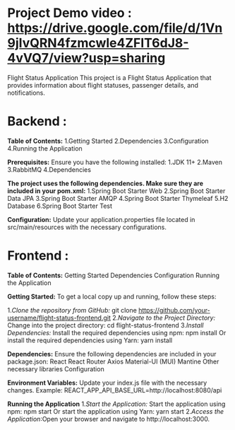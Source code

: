 # Project Demo video : https://drive.google.com/file/d/1Vn9jIvQRN4fzmcwle4ZFIT6dJ8-4vVQ7/view?usp=sharing

Flight Status Application
This project is a Flight Status Application that provides information about flight statuses, passenger details, and notifications.

# Backend :

**Table of Contents:**
1.Getting Started
2.Dependencies
3.Configuration
4.Running the Application

**Prerequisites:**
Ensure you have the following installed:
1.JDK 11+
2.Maven
3.RabbitMQ
4.Dependencies

**The project uses the following dependencies. Make sure they are included in your pom.xml:**
1.Spring Boot Starter Web
2.Spring Boot Starter Data JPA
3.Spring Boot Starter AMQP
4.Spring Boot Starter Thymeleaf
5.H2 Database
6.Spring Boot Starter Test

**Configuration:**
Update your application.properties file located in src/main/resources with the necessary configurations.


# Frontend :

**Table of Contents:**
Getting Started
Dependencies
Configuration
Running the Application


**Getting Started:**
To get a local copy up and running, follow these steps:

1._Clone the repository from GitHub:_ git clone https://github.com/your-username/flight-status-frontend.git
2._Navigate to the Project Directory:_ Change into the project directory: cd flight-status-frontend
3._Install Dependencies:_ Install the required dependencies using npm: npm install Or install the required dependencies using Yarn: yarn install

**Dependencies:**
Ensure the following dependencies are included in your package.json:
React
React Router
Axios
Material-UI (MUI)
Mantine
Other necessary libraries
Configuration


**Environment Variables:**
Update your index.js file with the necessary changes.
Example: REACT_APP_API_BASE_URL=http://localhost:8080/api

**Running the Application**
1._Start the Application:_ Start the application using npm: npm start Or start the application using Yarn: yarn start
2._Access the Application_:Open your browser and navigate to http://localhost:3000.
